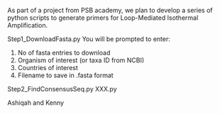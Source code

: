 As part of a project from PSB academy, we plan to develop a series of python scripts to generate primers for Loop-Mediated Isothermal Amplification.

Step1_DownloadFasta.py
You will be prompted to enter: 
1. No of fasta entries to download
2. Organism of interest (or taxa ID from NCBI)
3. Countries of interest
4. Filename to save in .fasta format

Step2_FindConsensusSeq.py
XXX.py
   
Ashiqah and Kenny
